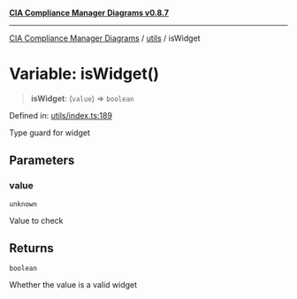 [**CIA Compliance Manager Diagrams v0.8.7**](../../README.md)

***

[CIA Compliance Manager Diagrams](../../modules.md) / [utils](../README.md) / isWidget

# Variable: isWidget()

> **isWidget**: (`value`) => `boolean`

Defined in: [utils/index.ts:189](https://github.com/Hack23/cia-compliance-manager/blob/c1b03266cad85c2f58531e3fd0aea147fa649ae0/src/utils/index.ts#L189)

Type guard for widget

## Parameters

### value

`unknown`

Value to check

## Returns

`boolean`

Whether the value is a valid widget
